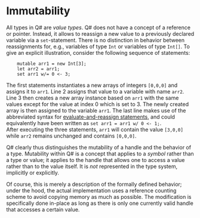 # Immutability

All types in Q# are *value types*. Q# does not have a concept of a reference or pointer. Instead, it allows to reassign a new value to a previously declared variable via a `set`-statement. There is no distinction in behavior between reassignments for, e.g., variables of type `Int` or variables of type `Int[]`. To give an explicit illustration, consider the following sequence of statements:
```qsharp
    mutable arr1 = new Int[3];
    let arr2 = arr1; 
    set arr1 w/= 0 <- 3; 
```
The first statements instantiates a new arrays of integers `[0,0,0]` and assigns it to `arr1`. 
Line 2 assigns that value to a variable with name `arr2`. Line 3 then creates a new array instance based on `arr1` with the same values except for the value at index 0 which is set to 3. The newly created array is then assigned to the variable `arr1`. The last line makes use of the abbreviated syntax for [evaluate-and-reassign statements](xref:microsoft.quantum.qsharp.variabledeclarationsandreassignments#evaluate-and-reassign-statements), and could equivalently have been written as `set arr1 = arr1 w/ 0 <- 1;`.  
After executing the three statements, `arr1` will contain the value `[3,0,0]` while `arr2` remains unchanged and contains `[0,0,0]`. 

Q# clearly thus distinguishes the mutability of a handle and the behavior of a type. 
Mutability within Q# is a concept that applies to a *symbol* rather than a type or value; 
it applies to the handle that allows one to access a value rather than to the value itself. It is *not* represented in the type system, implicitly or explicitly.

Of course, this is merely a description of the formally defined behavior; under the hood, the actual implementation uses a reference counting scheme to avoid copying memory as much as possible. 
The modification is specifically done in-place as long as there is only one currently valid handle that accesses a certain value.


